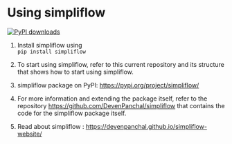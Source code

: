 # Using simpliflow

[![PyPI downloads](https://img.shields.io/pypi/dm/your-package-name.svg)](https://pypi.org/project/simpliflow/)

1. Install simpliflow using  
```pip install simpliflow``` 

2. To start using simpliflow, refer to this current repository and its structure that shows how to start using simpliflow.

3. simpliflow package on PyPI: https://pypi.org/project/simpliflow/ 

4. For more information and extending the package itself, refer to the repository https://github.com/DevenPanchal/simpliflow that contains the code for the simpliflow package itself.

5. Read about simpliflow : https://devenpanchal.github.io/simpliflow-website/


